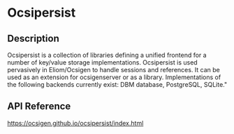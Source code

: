 Ocsipersist
===========

Description
-----------

Ocsipersist is a collection of libraries defining a unified frontend for a number of key/value storage implementations. Ocsipersist is used pervasively in Eliom/Ocsigen to handle sessions and references. It can be used as an extension for ocsigenserver or as a library. Implementations of the following backends currently exist: DBM database, PostgreSQL, SQLite."

API Reference
-------------

https://ocsigen.github.io/ocsipersist/index.html
